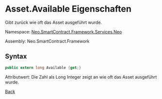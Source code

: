 # Asset.Available Eigenschaften

Gibt zurück wie oft das Asset ausgeführt wurde.

Namespace: [Neo.SmartContract.Framework.Services.Neo](../../neo.md)

Assembly: Neo.SmartContract.Framework

## Syntax

```c#
public extern long Available {get;}
```

Attributwert: Die Zahl als Long Integer zeigt an wie oft das Asset ausgeführt wurde.



[Back](../Asset.md)
